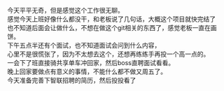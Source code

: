 今天平平无奇，但是感觉这个工作很无聊。</br>
感觉今天上班好像什么都没干，和老板说了几句话，大概这个项目就快完结了</br>
也不知道后面会让做什么，不想在做这个git相关的东西了，感觉老板一直在画饼。</br>
下午五点半还有个面试，也不知道面试会问到什么内容，</br>
心里不是很慌张了，因为不太想去这个，还想再练练手再投一个高一点的。</br>
一会下了班直接骑共享单车冲回家，然后boss直聘面试看看。</br>
晚上回家要做点有意义的事情，不能什么都不做又周五了。</br>
今天准备完善下智联招聘的简历，然后投投看了</br>